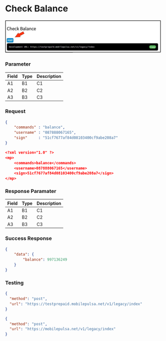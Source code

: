 # Check Balance

![Check Balance](../../assets/images/checkbalance.png)

### Parameter

| Field | Type | Description |
| -------- | -------- | -------- |
| A1       | B1       | C1       |
| A2       | B2       | C2       |
| A3       | B3       | C3       |


### Request

<!--
type: tab
title: Request JSON
-->

```json
{
	"commands" : "balance",
	"username" : "087888067165",
	"sign"     : "51cf7677af84d08103400cf9abe208a7"
}
```

<!--
type: tab
title: Request XML
-->

```json
<?xml version="1.0" ?>
<mp>
    <commands>balance</commands>
    <username>087888067165</username>
    <sign>51cf7677af84d08103400cf9abe208a7</sign>
</mp>
```
<!-- type: tab-end -->

### Response Paramater

| Field | Type | Description |
| -------- | -------- | -------- |
| A1       | B1       | C1       |
| A2       | B2       | C2       |
| A3       | B3       | C3       |

### Success Response 

```json
{
	"data": {
		"balance": 997136249
	}
}
```

### Testing
<!--
type: tab
title: Development
-->

```json http
{
  "method": "post",
  "url": "https://testprepaid.mobilepulsa.net/v1/legacy/index"
}
```

<!--
type: tab
title: Production
-->

```json http
{
  "method": "post",
  "url": "https://mobilepulsa.net/v1/legacy/index"
}
```

<!-- type: tab-end -->
